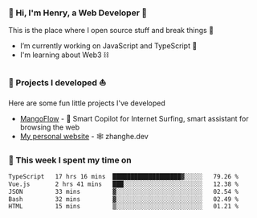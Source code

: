 <!-- [![Click to enter my website](https://github.com/zh30/zh30/assets/7930156/bb82b0df-3fb8-4136-8522-734cd2b27f6a)](https://blog.zhanghe.dev) -->

### 👋 Hi, I'm Henry, a Web Developer 🚀

This is the place where I open source stuff and break things :rofl:

- I’m currently working on JavaScript and TypeScript 🥢
- I'm learning about Web3 ⛓️

### 🔨 Projects I developed ⛵

Here are some fun little projects I've developed

- [MangoFlow](https://mangoflow.chat/) - 🥭 Smart Copilot for Internet Surfing, smart assistant for browsing the web
- [My personal website](https://zhanghe.dev) - 🕸️ zhanghe.dev

### 💪 This week I spent my time on

<!--START_SECTION:waka-->

```txt
TypeScript   17 hrs 16 mins  ███████████████████▓░░░░░   79.26 %
Vue.js       2 hrs 41 mins   ███░░░░░░░░░░░░░░░░░░░░░░   12.38 %
JSON         33 mins         ▓░░░░░░░░░░░░░░░░░░░░░░░░   02.54 %
Bash         32 mins         ▓░░░░░░░░░░░░░░░░░░░░░░░░   02.49 %
HTML         15 mins         ▒░░░░░░░░░░░░░░░░░░░░░░░░   01.21 %
```

<!--END_SECTION:waka-->
